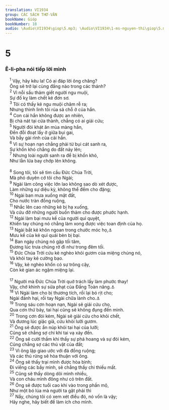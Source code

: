 ```yaml
---
translation: VI1934
group: CÁC SÁCH THƠ-VĂN
bookName: Gióp 
bookNumber: 18
audio: \Audio\VI1934\giop\5.mp3; \Audio\VI1934\1-ms-nguyen-thi\giop\5.mp3
---
```


<div class="title"><h1>5</h1><h3>Ê-li-pha nói tiếp lời mình</h3></div>
<span class="verse giop_5_1"> <sup>1</sup> Vậy, hãy kêu la! Có ai đáp lời ông chăng? <br/> Ông sẽ trở lại cùng đấng nào trong các thánh? <br/></span>
<span class="verse giop_5_2"> <sup>2</sup> Vì nỗi sầu thảm giết người ngu muội, <br/> Sự đố kỵ làm chết kẻ đơn sơ. <br/></span>
<span class="verse giop_5_3"> <sup>3</sup> Tôi có thấy kẻ ngu muội châm rễ ra; <br/> Nhưng thình lình tôi rủa sả chỗ ở của hắn. <br/></span>
<span class="verse giop_5_4"> <sup>4</sup> Con cái hắn không được an nhiên, <br/> Bị chà nát tại cửa thành, chẳng có ai giải cứu; <br/></span>
<span class="verse giop_5_5"> <sup>5</sup> Người đói khát ăn mùa màng hắn, <br/> Đến đỗi đoạt lấy ở giữa bụi gai, <br/> Và bẫy gài rình của cải hắn. <br/></span>
<span class="verse giop_5_6"> <sup>6</sup> Vì sự hoạn nạn chẳng phải từ bụi cát sanh ra, <br/> Sự khốn khó chẳng do đất nảy lên; <br/></span>
<span class="verse giop_5_7"> <sup>7</sup> Nhưng loài người sanh ra để bị khốn khó, <br/> Như lằn lửa bay chớp lên không. <br/> <br/></span>
<span class="verse giop_5_8"> <sup>8</sup> Song tôi, tôi sẽ tìm cầu Đức Chúa Trời, <br/> Mà phó duyên cớ tôi cho Ngài; <br/></span>
<span class="verse giop_5_9"> <sup>9</sup> Ngài làm công việc lớn lao không sao dò xét được, <br/> Làm những sự diệu kỳ, không thể đếm cho đặng; <br/></span>
<span class="verse giop_5_10"> <sup>10</sup> Ngài ban mưa xuống mặt đất, <br/> Cho nước tràn đồng ruộng, <br/></span>
<span class="verse giop_5_11"> <sup>11</sup> Nhắc lên cao những kẻ bị hạ xuống, <br/> Và cứu đỡ những người buồn thảm cho được phước hạnh. <br/></span>
<span class="verse giop_5_12"> <sup>12</sup> Ngài làm bại mưu kế của người quỉ quyệt, <br/> Khiến tay chúng nó chẳng làm xong được việc toan định của họ. <br/></span>
<span class="verse giop_5_13"> <sup>13</sup> Ngài bắt kẻ khôn ngoan trong chước móc họ,<a data-toggle="tooltip" data-placement="bottom" title="1Co 3:19">⚓</a><br/> Mưu kế của kẻ quỉ quái bèn bị bại. <br/></span>
<span class="verse giop_5_14"> <sup>14</sup> Ban ngày chúng nó gặp tối tăm, <br/> Đương lúc trưa chúng rờ đi như trong đêm tối. <br/></span>
<span class="verse giop_5_15"> <sup>15</sup> Đức Chúa Trời cứu kẻ nghèo khỏi gươm của miệng chúng nó, <br/> Và khỏi tay kẻ cường bạo. <br/></span>
<span class="verse giop_5_16"> <sup>16</sup> Vậy, kẻ nghèo khốn có sự trông cậy, <br/> Còn kẻ gian ác ngậm miệng lại. <br/> <br/></span>
<span class="verse giop_5_17"> <sup>17</sup> Người mà Đức Chúa Trời quở trách lấy làm phước thay! <br/> Vậy, chớ khinh sự sửa phạt của Đấng Toàn năng.<a data-toggle="tooltip" data-placement="bottom" title="Ch 3:11-12; He 12:5-6">⚓</a><br/></span>
<span class="verse giop_5_18"> <sup>18</sup> Vì Ngài làm cho bị thương tích, rồi lại bó rịt cho; <br/> Ngài đánh hại, rồi tay Ngài chữa lành cho.<a data-toggle="tooltip" data-placement="bottom" title="Os 6:1">⚓</a><br/></span>
<span class="verse giop_5_19"> <sup>19</sup> Trong sáu cơn hoạn nạn, Ngài sẽ giải cứu cho, <br/> Qua cơn thứ bảy, tai hại cũng sẽ không đụng đến mình. <br/></span>
<span class="verse giop_5_20"> <sup>20</sup> Trong cơn đói kém, Ngài sẽ giải cứu cho khỏi chết, <br/> Và đương lúc giặc giã, cứu khỏi lưỡi gươm. <br/></span>
<span class="verse giop_5_21"> <sup>21</sup> Ông sẽ được ẩn núp khỏi tai hại của lưỡi; <br/> Cũng sẽ chẳng sợ chi khi tai vạ xảy đến. <br/></span>
<span class="verse giop_5_22"> <sup>22</sup> Ông sẽ cười thầm khi thấy sự phá hoang và sự đói kém, <br/> Cũng chẳng sợ các thú vật của đất; <br/></span>
<span class="verse giop_5_23"> <sup>23</sup> Vì ông lập giao ước với đá đồng ruộng; <br/> Và các thú rừng sẽ hòa thuận với ông. <br/></span>
<span class="verse giop_5_24"> <sup>24</sup> Ông sẽ thấy trại mình được hòa bình; <br/> Đi viếng các bầy mình, sẽ chẳng thấy chi thiếu mất. <br/></span>
<span class="verse giop_5_25"> <sup>25</sup> Cũng sẽ thấy dòng dõi mình nhiều, <br/> Và con cháu mình đông như cỏ trên đất. <br/></span>
<span class="verse giop_5_26"> <sup>26</sup> Ông sẽ được tuổi cao khi vào trong phần mộ, <br/> Như một bó lúa mà người ta gặt phải thì <br/></span>
<span class="verse giop_5_27"> <sup>27</sup> Nầy, chúng tôi có xem xét điều đó, nó vốn là vậy; <br/> Hãy nghe, hãy biết để làm ích cho mình. <br/></span>
